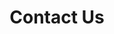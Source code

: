 ---
layout: child_layout/contact
title: Contact Us
permalink: /contact/
hero: /assets/img/content/hero/hero-6.jpg
tile_desc: None
---